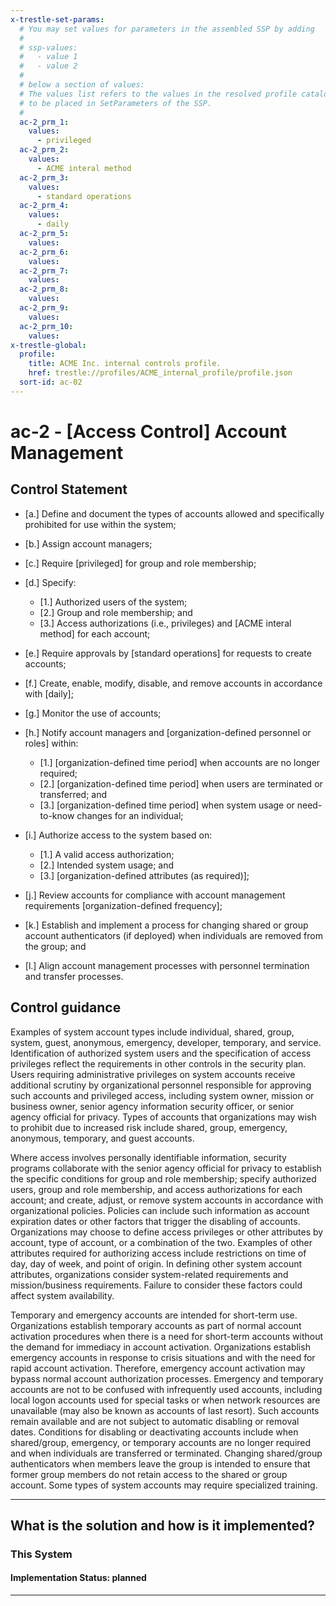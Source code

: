 ```yaml
---
x-trestle-set-params:
  # You may set values for parameters in the assembled SSP by adding
  #
  # ssp-values:
  #   - value 1
  #   - value 2
  #
  # below a section of values:
  # The values list refers to the values in the resolved profile catalog, and the ssp-values represent new values
  # to be placed in SetParameters of the SSP.
  #
  ac-2_prm_1:
    values:
      - privileged
  ac-2_prm_2:
    values:
      - ACME interal method
  ac-2_prm_3:
    values:
      - standard operations
  ac-2_prm_4:
    values:
      - daily
  ac-2_prm_5:
    values:
  ac-2_prm_6:
    values:
  ac-2_prm_7:
    values:
  ac-2_prm_8:
    values:
  ac-2_prm_9:
    values:
  ac-2_prm_10:
    values:
x-trestle-global:
  profile:
    title: ACME Inc. internal controls profile.
    href: trestle://profiles/ACME_internal_profile/profile.json
  sort-id: ac-02
---
```


# ac-2 - \[Access Control\] Account Management

## Control Statement

- \[a.\] Define and document the types of accounts allowed and specifically prohibited for use within the system;

- \[b.\] Assign account managers;

- \[c.\] Require [privileged] for group and role membership;

- \[d.\] Specify:

  - \[1.\] Authorized users of the system;
  - \[2.\] Group and role membership; and
  - \[3.\] Access authorizations (i.e., privileges) and [ACME interal method] for each account;

- \[e.\] Require approvals by [standard operations] for requests to create accounts;

- \[f.\] Create, enable, modify, disable, and remove accounts in accordance with [daily];

- \[g.\] Monitor the use of accounts;

- \[h.\] Notify account managers and [organization-defined personnel or roles] within:

  - \[1.\] [organization-defined time period] when accounts are no longer required;
  - \[2.\] [organization-defined time period] when users are terminated or transferred; and
  - \[3.\] [organization-defined time period] when system usage or need-to-know changes for an individual;

- \[i.\] Authorize access to the system based on:

  - \[1.\] A valid access authorization;
  - \[2.\] Intended system usage; and
  - \[3.\] [organization-defined attributes (as required)];

- \[j.\] Review accounts for compliance with account management requirements [organization-defined frequency];

- \[k.\] Establish and implement a process for changing shared or group account authenticators (if deployed) when individuals are removed from the group; and

- \[l.\] Align account management processes with personnel termination and transfer processes.

## Control guidance

Examples of system account types include individual, shared, group, system, guest, anonymous, emergency, developer, temporary, and service. Identification of authorized system users and the specification of access privileges reflect the requirements in other controls in the security plan. Users requiring administrative privileges on system accounts receive additional scrutiny by organizational personnel responsible for approving such accounts and privileged access, including system owner, mission or business owner, senior agency information security officer, or senior agency official for privacy. Types of accounts that organizations may wish to prohibit due to increased risk include shared, group, emergency, anonymous, temporary, and guest accounts.

Where access involves personally identifiable information, security programs collaborate with the senior agency official for privacy to establish the specific conditions for group and role membership; specify authorized users, group and role membership, and access authorizations for each account; and create, adjust, or remove system accounts in accordance with organizational policies. Policies can include such information as account expiration dates or other factors that trigger the disabling of accounts. Organizations may choose to define access privileges or other attributes by account, type of account, or a combination of the two. Examples of other attributes required for authorizing access include restrictions on time of day, day of week, and point of origin. In defining other system account attributes, organizations consider system-related requirements and mission/business requirements. Failure to consider these factors could affect system availability.

Temporary and emergency accounts are intended for short-term use. Organizations establish temporary accounts as part of normal account activation procedures when there is a need for short-term accounts without the demand for immediacy in account activation. Organizations establish emergency accounts in response to crisis situations and with the need for rapid account activation. Therefore, emergency account activation may bypass normal account authorization processes. Emergency and temporary accounts are not to be confused with infrequently used accounts, including local logon accounts used for special tasks or when network resources are unavailable (may also be known as accounts of last resort). Such accounts remain available and are not subject to automatic disabling or removal dates. Conditions for disabling or deactivating accounts include when shared/group, emergency, or temporary accounts are no longer required and when individuals are transferred or terminated. Changing shared/group authenticators when members leave the group is intended to ensure that former group members do not retain access to the shared or group account. Some types of system accounts may require specialized training.

______________________________________________________________________

## What is the solution and how is it implemented?

<!-- For implementation status enter one of: implemented, partial, planned, alternative, not-applicable -->

<!-- Note that the list of rules under ### Rules: is read-only and changes will not be captured after assembly to JSON -->

### This System

<!-- Add implementation prose for the main This System component for control: ac-2 -->

#### Implementation Status: planned

______________________________________________________________________
